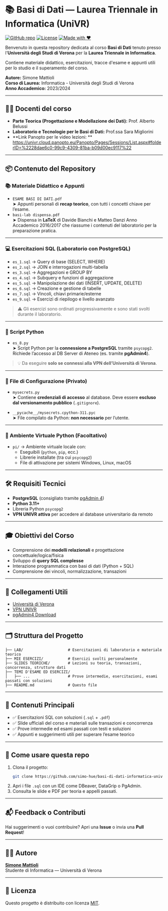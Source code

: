 # 📚 Basi di Dati — Laurea Triennale in Informatica (UniVR)

[![GitHub repo](https://img.shields.io/badge/GitHub-simo--hue-blue?logo=github)](https://github.com/simo-hue)
[![License](https://img.shields.io/badge/license-MIT-green)](LICENSE)
[![Made with ❤️](https://img.shields.io/badge/Made%20with-❤️-ff69b4)](https://github.com/simo-hue)

Benvenuto in questa repository dedicata al corso **Basi di Dati** tenuto presso l'**Università degli Studi di Verona** per la **Laurea Triennale in Informatica**.

Contiene materiale didattico, esercitazioni, tracce d'esame e appunti utili per lo studio e il superamento del corso.

**Autore:** Simone Mattioli  
**Corso di Laurea:** Informatica - Università degli Studi di Verona  
**Anno Accademico:** 2023/2024

---

## 👨‍🏫 Docenti del corso

- **Parte Teorica (Progettazione e Modellazione dei Dati):** Prof. Alberto Belussi  
- **Laboratorio e Tecnologie per le Basi di Dati:** Prof.ssa Sara Migliorini
- **Link Panopto per le video lezioni: ** https://univr.cloud.panopto.eu/Panopto/Pages/Sessions/List.aspx#folderID=%2228dae6c0-99c9-4309-81ba-b09d00ec9117%22

---
## 📦 Contenuto del Repository

### 📚 Materiale Didattico e Appunti

- `ESAME BASI DI DATI.pdf`  
  ➤ Appunti personali di **recap teorico**, con tutti i concetti chiave per l’esame.  
- `basi-lab dispensa.pdf`  
  ➤ Dispensa in **LaTeX** di Davide Bianchi e Matteo Danzi Anno Accademico 2016/2017 che riassume i contenuti del laboratorio per la preparazione pratica.

---

### 💻 Esercitazioni SQL (Laboratorio con PostgreSQL)

- `es_1.sql` → Query di base (SELECT, WHERE)
- `es_2.sql` → JOIN e interrogazioni multi-tabella
- `es_3.sql` → Aggregazioni e GROUP BY
- `es_4.sql` → Subquery e funzioni di aggregazione
- `es_5.sql` → Manipolazione dei dati (INSERT, UPDATE, DELETE)
- `es_6.sql` → Creazione e gestione di tabelle
- `es_7.sql` → Vincoli, chiavi primarie/esterne
- `es_9.sql` → Esercizi di riepilogo e livello avanzato

> ⚠️ Gli esercizi sono ordinati progressivamente e sono stati svolti durante il laboratorio.

---

### 🐍 Script Python

- `es_8.py`  
  ➤ Script Python per la **connessione a PostgreSQL** tramite `psycopg2`.  
  Richiede l’accesso al DB Server di Ateneo (es. tramite **pgAdmin4**).

> 💡 Da eseguire **solo se connessi alla VPN dell’Università di Verona**.

---

### 🔐 File di Configurazione (Privato)

- `mysecrets.py`  
  ➤ Contiene **credenziali di accesso** al database. Deve essere **escluso dal versionamento pubblico** (`.gitignore`).

- `__pycache__/mysecrets.cpython-311.pyc`  
  ➤ File compilato da Python: **non necessario** per l’utente.

---

### 🧪 Ambiente Virtuale Python (Facoltativo)

- `pi/` → Ambiente virtuale locale con:
  - Eseguibili (`python`, `pip`, ecc.)
  - Librerie installate (tra cui `psycopg2`)
  - File di attivazione per sistemi Windows, Linux, macOS

---

## 🛠 Requisiti Tecnici

- **PostgreSQL** (consigliato tramite [pgAdmin 4](https://www.pgadmin.org/))
- **Python 3.11+**
- Libreria Python `psycopg2`
- **VPN UNIVR attiva** per accedere al database universitario da remoto

---

## 🎓 Obiettivi del Corso

- Comprensione dei **modelli relazionali** e progettazione concettuale/logica/fisica
- Sviluppo di **query SQL complesse**
- Interazione programmatica con basi di dati (Python + SQL)
- Comprensione dei vincoli, normalizzazione, transazioni

---

## 🔗 Collegamenti Utili

- [Università di Verona](https://www.univr.it)
- [VPN UNIVR](https://www.univr.it/it/servizi/connessione-remota-vpn)
- [pgAdmin4 Download](https://www.pgadmin.org/download/)

---
## 🗂️ Struttura del Progetto

```
├── LAB/                    # Esercitazioni di laboratorio e materiale teorico
├── MIE ESERCIZI/           # Esercizi svolti personalmente
├── SLIDES TEORICHE/        # Lezioni su teoria, transazioni, concorrenza, strutture dati
├── TEMI D'ESAME ED ESERCIZI/
│   ├── ...                 # Prove intermedie, esercitazioni, esami passati con soluzioni
├── README.md               # Questo file
```

---

## 📌 Contenuti Principali

- ✅ Esercitazioni SQL con soluzioni (`.sql` + `.pdf`)
- ✅ Slide ufficiali del corso e materiali sulle transazioni e concorrenza
- ✅ Prove intermedie ed esami passati con testi e soluzioni
- ✅ Appunti e suggerimenti utili per superare l’esame teorico

---

## 🧠 Come usare questa repo

1. Clona il progetto:
   ```bash
   git clone https://github.com/simo-hue/basi-di-dati-informatica-univr.git
   ```
2. Apri i file `.sql` con un IDE come DBeaver, DataGrip o PgAdmin.
3. Consulta le slide e PDF per teoria e appelli passati.

---

## 📬 Feedback o Contributi

Hai suggerimenti o vuoi contribuire? Apri una **Issue** o invia una **Pull Request**!

---

## 👨‍💻 Autore

**[Simone Mattioli](https://github.com/simo-hue)**  
Studente di Informatica — Università di Verona

---

## 📄 Licenza

Questo progetto è distribuito con licenza [MIT](LICENSE).